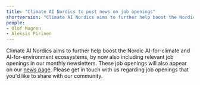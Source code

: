 ```yaml
---
title: "Climate AI Nordics to post news on job openings"
shortversion: "Climate AI Nordics aims to further help boost the Nordic AI-for-climate and AI-for-environment ecossystems, by now also including relevant job openings in our monthly newsletters. These job openings will also appear on our [news page](https://climateainordics.com/news/). Please get in touch with us regarding job openings that you'd like to share with our community."
people:
- Olof Mogren
- Aleksis Pirinen
---
```

 
Climate AI Nordics aims to further help boost the Nordic AI-for-climate and AI-for-environment ecossystems, by now also including relevant job openings in our monthly newsletters. These job openings will also appear on our [news page](https://climateainordics.com/news/). Please get in touch with us regarding job openings that you'd like to share with our community.
